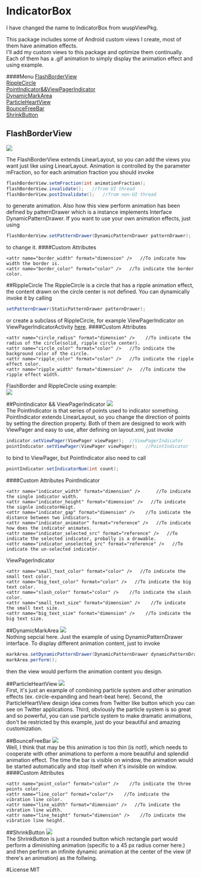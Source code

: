 # IndicatorBox
I have changed the name to IndicatorBox from wuspViewPkg.

This package includes some of Android custom views I create, most of them have animation effects. <br />
I'll add my custom views to this package and optimize them continually. <br />
Each of them has a .gif animation to simply display the animation effect and using example. <br />

####Menu
[FlashBorderView](https://github.com/wusp/WuspViewPkg#flashborderview)<br />
[RippleCircle](https://github.com/wusp/WuspViewPkg#ripplecircle)<br />
[PointIndicator&&ViewPagerIndicator](https://github.com/wusp/WuspViewPkg#pointindicator--viewpagerindicator)<br />
[DynamicMarkArea](https://github.com/wusp/WuspViewPkg#dynamicmarkarea)<br />
[ParticleHeartView](https://github.com/wusp/WuspViewPkg#particleheartview)<br />
[BounceFreeBar](https://github.com/wusp/WuspViewPkg#bouncefreebar)<br />
[ShrinkButton](https://github.com/wusp/WuspViewPkg#shrinkbutton)<br />

## FlashBorderView
![](https://github.com/wusp/IndicatorBox/blob/master/Demo/src/main/java/com/wusp/indicatorbox/example-gif/flashborder.gif)

The FlashBorderView extends LinearLayout, so you can add the views you want just like using LinearLayout.
Animation is controlled by the parameter mFraction, so for each animation fraction you should invoke
``` Java
flashBorderView.setmFraction(int animationFraction);
flashBorderView.invalidate();   //from UI thread
flashBorderView.postInvalidate();   //from non-UI thread
```
to generate animation.
Also how this view perform animation has been defined by patternDrawer which is a instance implements Interface DynamicPatternDrawer. If you want to use your own animation effects, just using 
``` Java
flashBorderView.setPatternDrawer(DynamicPatternDrawer patternDrawer);
```
to change it.
####Custom Attributes
```
<attr name="border_width" format="dimension" />   //To indicate how width the border is.
<attr name="border_color" format="color" />   //To indicate the border color.
```

##RippleCircle
The RippleCircle is a circle that has a ripple animation effect, the content drawn on the circle center is not defined. You can dynamically invoke it by calling
``` Java
setPatternDrawer(StaticPatternDrawer patternDrawer);
```
or create a subclass of RippleCircle, for example ViewPagerIndicator on ViewPagerIndicatorActivity [here](https://github.com/wusp/WuspViewPkg/blob/master/app/src/main/java/com/wusp/wuspviewpkg/ViewPagerIndicator/ViewPagerIndicatorActivity.java).
####Custom Attributes
```
<attr name="circle_radius" format="dimension" />    //To indicate the radius of the circle(solid, ripple circle center).
<attr name="circle_color" format="color" />   //To indicate the background color of the circle.
<attr name="ripple_color" format="color" />   //To indicate the ripple effect color.
<attr name="ripple_width" format="dimension" />   //To indicate the ripple effect width.
```

FlashBorder and RippleCircle using example: <br />
![](https://github.com/wusp/IndicatorBox/blob/master/Demo/src/main/java/com/wusp/indicatorbox/example-gif/flashborderripplecircle.gif)

##PointIndicator && ViewPagerIndicator
![](https://github.com/wusp/IndicatorBox/blob/master/Demo/src/main/java/com/wusp/indicatorbox/example-gif/viewpagerindicator.gif)<br />
The PointIndicator is that series of points used to indicator something. PointIndicator extends LinearLayout, so you change the direction of points by setting the direction property.
Both of them are designed to work with ViewPager and easy to use, after defining on layout.xml, just invoke
```Java
indicator.setViewPager(ViewPager viewPager);  //ViewPagerIndicator
pointIndicator.setViewPager(ViewPager viewPager);   //PointIndicator
```
to bind to ViewPager, but PointIndicator also need to call
```Java
pointIndicator.setIndicatorNum(int count);
```
####Custom Attributes
PointIndicator
```
<attr name="indicator_width" format="dimension" />      //To indicate the single indicator width.
<attr name="indicator_height" format="dimension" />   //To indicate the signle indicatorHeigt.
<attr name="indicator_gap" format="dimension" />    //To indicate the distance between two indicators.
<attr name="indicator_animator" format="reference" />   //To indicate how does the indicator animates.
<attr name="indicator_selected_src" format="reference" />   //To indicate the selected indicator, probally is a drawable.
<attr name="indicator_unselected_src" format="reference" />   //To indicate the un-selected indicator.
```
ViewPagerIndicator
```
<attr name="small_text_color" format="color" />   //To indicate the small text color.
<attr name="big_text_color" format="color" />   //To indicate the big text color.
<attr name="slash_color" format="color" />    //To indicate the slash color.
<attr name="small_text_size" format="dimension" />    //To indicate the small text size.
<attr name="big_text_size" format="dimension" />    //To indicate the big text size.
```

##DynamicMarkArea
![](https://github.com/wusp/IndicatorBox/blob/master/Demo/src/main/java/com/wusp/indicatorbox/example-gif/markArea.gif)<br />
Nothing sepcial here. Just the example of using DynamicPatternDrawer interface.
To display different animation content, just to invoke
```Java
markArea.setDynamicPatternDrawer(DynamicPatternDrawer dynamicPatternDrawer);
markArea.perform();
```
then the view would perform the animation content you design.

##ParticleHeartView
![](https://github.com/wusp/IndicatorBox/blob/master/Demo/src/main/java/com/wusp/indicatorbox/example-gif/particleheart.gif)<br />
First, it's just an example of combining particle system and other animation effects (ex. circle-expanding and heart-beat here).
Second, the ParticleHeartView design idea comes from Twitter like button which you can see on Twitter applications.
Third, obviously the particle system is so great and so powerful, you can use particle system to make dramatic animations, don't be restricted by this example, just do your beautiful and amazing customization.

##BounceFreeBar
![](https://github.com/wusp/IndicatorBox/blob/master/Demo/src/main/java/com/wusp/indicatorbox/example-gif/bounce-freedown.gif)<br />
Well, I think that may be this animation is too thin (is not!), which needs to cooperate with other animations to perform a more beautiful and splendid animation effect.
The time the bar is visible on window, the animation would be started automatically and stop itself when it's invisible on window.
####Custom Attributes
```
<attr name="point_color" format="color" />    //To indicate the three points color.
<attr name="line_color" format="color"/>    //To indicate the vibration line color.
<attr name="line_width" format="dimension" />   //To indicate the vibration line width.
<attr name="line_height" format="dimension" />    //To indicate the vibration line height.
```

##ShrinkButton
![](https://github.com/wusp/IndicatorBox/blob/master/Demo/src/main/java/com/wusp/indicatorbox/example-gif/shrinkbutton.gif)<br />
The ShrinkButton is just a rounded button which rectangle part would perform a diminishing animation (specific to a 45 px radius corner here.) and then perform an infinite dynamic animation at the center of the view (if there's an animation) as the follwing.

#License
MIT
